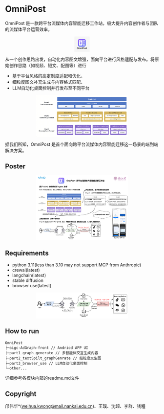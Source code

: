 # OmniPost

OmniPost 是一款跨平台流媒体内容智能迁移工作站，极大提升内容创作者与团队的流媒体平台运营效率。

<!-- 使用 HTML 标签插入图片并控制大小 -->
<!-- 方法1：使用 width 和 height 属性 -->
<!-- <img src="src/readme/logo.png" width="300" height="200" alt="OmniPost 界面截图"> -->
<!-- 方法4：响应式图片，在不同屏幕尺寸下自适应 -->
<img src="src/readme/logo.jpg" style="max-width: 10%; height: auto; display: block; margin: 0 auto;" alt="OmniPost 响应式展示">

从一个创作思路出发，自动化内容图文增强，面向平台进行风格适配与发布。将原始创作思路（如视频、短文、配图等）进行
- 基于平台风格的高定制度适配和优化、
- 细粒度图文补充生成与内容格式匹配、
- LLM自动化桌面控制并行发布至不同平台

<img src="src/readme/structure.png" style="max-width: 60%; display: block; margin: 0 auto;">

据我们所知，OmniPost 是首个面向跨平台流媒体内容智能迁移这一场景的端到端解决方案。


## Poster

<img src="src/readme/post.png" style="max-width: 60%; display: block; margin: 0 auto;">

## Requirements

- python 3.11(less than 3.10 may not support MCP from Anthropic)
- crewai(latest)
- langchain(latest)
- stable diffusion
- browser use(latest)

<img src="src/readme/tech_workflow.png" style="max-width: 60%; display: block; margin: 0 auto;">

## How to run

```structure
OmniPost
├─aigc-AdGraph-front // Andriod APP UI
├─part1_graph_generate // 多智能体交互生成内容
├─part2_textSpilt_graphGenrate // 细粒度文生图
├─part3_browser_use // LLM自动化桌面控制
└─other...
```
详细参考各模块内部的readme.md文件

## Copyright
邝伟华*(weihua.kwong@mail.nankai.edu.cn)、王璞、沈超、李群、钱程